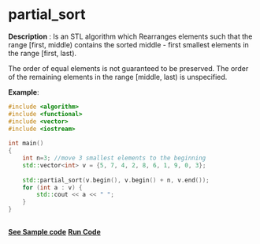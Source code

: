 # partial_sort

**Description** : Is an STL algorithm which Rearranges elements such that the range [first, middle) contains the sorted middle - first smallest elements in the range [first, last).

The order of equal elements is not guaranteed to be preserved. The order of the remaining elements in the range [middle, last) is unspecified.

**Example**:
```cpp
#include <algorithm>
#include <functional>
#include <vector>
#include <iostream>
 
int main()
{
    int n=3; //move 3 smallest elements to the beginning
    std::vector<int> v = {5, 7, 4, 2, 8, 6, 1, 9, 0, 3};
 
    std::partial_sort(v.begin(), v.begin() + n, v.end());
    for (int a : v) {
        std::cout << a << " ";
    }
}
    
```
**[See Sample code](../snippets/algorithm/partial_sort.cpp)**
**[Run Code](https://rextester.com/GLP60885)**